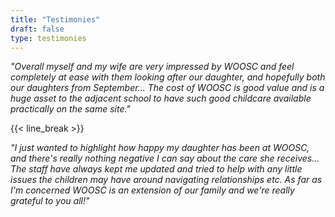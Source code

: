 ```yaml
---
title: "Testimonies"
draft: false
type: testimonies
---
```



_"Overall myself and my wife are very impressed by WOOSC and feel completely at ease with them looking after our daughter, and hopefully both our daughters from September...
The cost of WOOSC is good value and is a huge asset to the adjacent school to have such good childcare available practically on the same site."_


{{< line_break >}}


_"I just wanted to highlight how happy my daughter has been at WOOSC, and there's really nothing negative I can say about the care she receives...
The staff have always kept me updated and tried to help with any little issues the children may have around navigating relationships etc. As far as I'm concerned WOOSC is an extension of our family and we're really grateful to you all!"_
